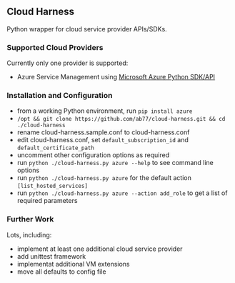 ## Cloud Harness
Python wrapper for cloud service provider APIs/SDKs.

### Supported Cloud Providers
Currently only one provider is supported:
* Azure Service Management using [Microsoft Azure Python SDK/API](https://github.com/Azure/azure-sdk-for-python)

### Installation and Configuration
* from a working Python environment, run `pip install azure`
* `/opt && git clone https://github.com/ab77/cloud-harness.git && cd ./cloud-harness`
* rename cloud-harness.sample.conf to cloud-harness.conf
* edit cloud-harness.conf, set `default_subscription_id` and `default_certificate_path`
* uncomment other configuration options as required
* run `python ./cloud-harness.py azure --help` to see command line options
* run `python ./cloud-harness.py azure` for the default action `[list_hosted_services]`
* run `python ./cloud-harness.py azure --action add_role` to get a list of required parameters

### Further Work
Lots, including:
* implement at least one additional cloud service provider
* add unittest framework
* implementat additional VM extensions
* move all defaults to config file

